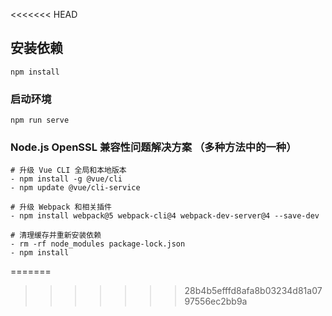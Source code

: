 <<<<<<< HEAD

## 安装依赖

```
npm install
```

### 启动环境

```
npm run serve
```

### Node.js OpenSSL 兼容性问题解决方案 （多种方法中的一种）

```
# 升级 Vue CLI 全局和本地版本
- npm install -g @vue/cli
- npm update @vue/cli-service

# 升级 Webpack 和相关插件
- npm install webpack@5 webpack-cli@4 webpack-dev-server@4 --save-dev

# 清理缓存并重新安装依赖
- rm -rf node_modules package-lock.json
- npm install
```

=======

> > > > > > > 28b4b5efffd8afa8b03234d81a0797556ec2bb9a
